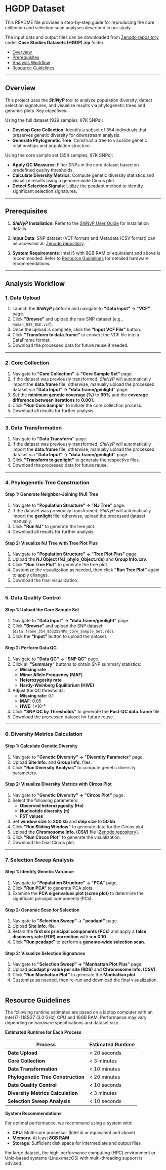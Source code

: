 # HGDP Dataset

This README file provides a step-by-step guide for reproducing the core collection and selection scan analyses described in our study. 

The input data and output files can be downloaded from [Zenodo repository](https://zenodo.org/records/14806044) under **Case Studies Datasets (HGDP).zip** folder.

- [Overview](#overview)
- [Prerequisites](#prerequisites)
- [Analysis Workflow](#analysis-workflow)
- [Resource Guidelines](#resource-guidelines)
  
---

## Overview
This project uses the _**ShiNyP**_ tool to analyze population diversity, detect selection signatures, and visualize results via phylogenetic trees and genomic plots. Key objectives:

Using the full dataset (929 samples, 87K SNPs):

- **Develop Core Collection**: Identify a subset of 354 individuals that preserves genetic diversity for downstream analysis.
- **Generate Phylogenetic Tree**: Construct a tree to visualize genetic relationships and population structure.

Using the core sample set (354 samples, 87K SNPs):

- **Apply QC Measures**: Filter SNPs in the core dataset based on predefined quality thresholds.
- **Calculate Diversity Metrics**: Compute genetic diversity statistics and visualize results using a genome-wide Circos plot.
- **Detect Selection Signals**: Utilize the pcadapt method to identify significant selection signatures.

---

## Prerequisites

1. **_ShiNyP_ Installation**: Refer to the [ShiNyP User Guide](https://teddyenn.github.io/ShiNyP-guide/sec-quickstart.html) for installation details.

2. **Input Data**: SNP dataset (VCF format) and Metadata (CSV format) can be accessed at: [Zenodo repository](https://zenodo.org/records/14806044).

3. **System Requirements**: Intel i5 with 8GB RAM or equivalent and above is recommended. Refer to [Resource Guidelines](#resource-guidelines) for detailed hardware recommendations.

---

## **Analysis Workflow**  

### **1. Data Upload**  
1. Launch the _**ShiNyP**_ platform and navigate to **"Data Input" → "VCF"** page.  
2. Click **"Browse"** and upload the raw SNP dataset (e.g., `Human_929_85K.vcf`).  
3. Once the upload is complete, click the **"Input VCF File"** button.  
4. Click **"Transform to data.frame"** to convert the VCF file into a DataFrame format.  
5. Download the processed data for future reuse if needed.  

---

### **2. Core Collection**  
1. Navigate to **"Core Collection" → "Core Sample Set"** page.  
2. If the dataset was previously transformed, _ShiNyP_ will automatically import the **data.frame** file; otherwise, manually upload the processed dataset via **"Data Input" → "data.frame/genlight"** page.  
3. Set the **minimum genetic coverage (%)** to **99%** and the **coverage difference between iterations** to **0.001**.  
4. Click **"Run Core Sample"** to initiate the core collection process.  
5. Download all results for further analysis.  

---

### **3. Data Transformation**  
1. Navigate to **"Data Transform"** page.  
2. If the dataset was previously transformed, _ShiNyP_ will automatically import the **data.frame** file; otherwise, manually upload the processed dataset via **"Data Input" → "data.frame/genlight"** page.  
3. Click **"Transform to genlight"** to generate the respective files.  
4. Download the processed data for future reuse.  

---

### **4. Phylogenetic Tree Construction**  

#### **Step 1: Generate Neighbor-Joining (NJ) Tree**  
1. Navigate to **"Population Structure" → "NJ Tree"** page.  
2. If the dataset was previously transformed, _ShiNyP_ will automatically import the **genlight** file; otherwise, upload the processed dataset manually.  
3. Click **"Run NJ"** to generate the tree plot.  
4. Download all results for further analysis.  

#### **Step 2: Visualize NJ Tree with Tree Plot Plus**  
1. Navigate to **"Population Structure" → "Tree Plot Plus"** page.  
2. Upload the **NJ Object (NJ_phylo_Object.rds)** and **Group Info.csv**.  
3. Click **"Run Tree Plot"** to generate the tree plot.  
4. Customize the visualization as needed, then click **"Run Tree Plot"** again to apply changes.  
5. Download the final visualization.  

---

### **5. Data Quality Control**  

#### **Step 1: Upload the Core Sample Set**  
1. Navigate to **"Data Input" → "data.frame/genlight"** page.  
2. Click **"Browse"** and upload the SNP dataset (`data.frame_354_85325SNPs_Core_Sample_Set.rds`).  
3. Click the **"Input"** button to upload the dataset.  

#### **Step 2: Perform Data QC**  
1. Navigate to **"Data QC" → "SNP QC"** page.  
2. Click all **"Summary"** buttons to obtain SNP summary statistics:  
   - **Missing rate**  
   - **Minor Allele Frequency (MAF)**  
   - **Heterozygosity rate**  
   - **Hardy-Weinberg Equilibrium (HWE)**  
3. Adjust the QC thresholds:  
   - **Missing rate**: 0.1  
   - **MAF**: 0.05  
   - **HWE**: 1×10⁻⁶  
4. Click **"SNP QC by Thresholds"** to generate the **Post-QC data.frame** file.  
5. Download the processed dataset for future reuse.  

---

### **6. Diversity Metrics Calculation**  

#### **Step 1: Calculate Genetic Diversity**  
1. Navigate to **"Genetic Diversity" → "Diversity Parameter"** page.  
2. Upload **Site Info.** and **Group Info.** files.  
3. Click **"Run Diversity Analysis"** to compute genetic diversity parameters.  

#### **Step 2: Visualize Diversity Metrics with Circos Plot**  
1. Navigate to **"Genetic Diversity" → "Circos Plot"** page.  
2. Select the following parameters:  
   - **Observed heterozygosity (Ho)**  
   - **Nucleotide diversity (π)**  
   - **FST values**  
3. Set **window size** to **200 kb** and **step size** to **50 kb**.  
4. Click **"Run Sliding Window"** to generate data for the Circos plot.  
5. Upload the **Chromosome Info. (CSV)** file ([Zenodo repository](https://zenodo.org/records/14806044)).  
6. Click **"Run Circos Plot"** to generate the visualization.  
7. Download the final Circos plot.  

---

### **7. Selection Sweep Analysis**  

#### **Step 1: Identify Genetic Variance**  
1. Navigate to **"Population Structure" → "PCA"** page.  
2. Click **"Run PCA"** to generate PCA plots.  
3. Examine the **PCA eigenvalues plot (scree plot)** to determine the significant principal components (PCs).  

#### **Step 2: Genomic Scan for Selection**  
1. Navigate to **"Selection Sweep" → "pcadapt"** page.  
2. Upload **Site Info.** file.  
3. Retain the **first six principal components (PCs)** and apply a **false discovery rate (FDR) correction** with **α = 0.10**.  
4. Click **"Run pcadapt"** to perform a **genome-wide selection scan**.  

#### **Step 3: Visualize Selection Signatures**  
1. Navigate to **"Selection Sweep" → "Manhattan Plot Plus"** page.  
2. Upload **pcadapt p-value per site (RDS)** and **Chromosome Info. (CSV)**.  
3. Click **"Run Manhattan Plot"** to generate the **Manhattan plot**.  
4. Customize as needed, then re-run and download the final visualization.  

---

## Resource Guidelines

The following runtime estimates are based on a laptop computer with an Intel i7-1185G7 (3.0 GHz) CPU and 16GB RAM. Performance may vary depending on hardware specifications and dataset size.  

**Estimated Runtime for Each Process**  

| **Process**                      | **Estimated Runtime** |
|-----------------------------------|----------------------|
| **Data Upload**                   | < 20 seconds        |
| **Core Collection**               | < 3 minutes         |
| **Data Transformation**           | < 10 minutes        |
| **Phylogenetic Tree Construction** | < 20 minutes        |
| **Data Quality Control**          | < 10 seconds        |
| **Diversity Metrics Calculation** | < 3 minutes         |
| **Selection Sweep Analysis**      | < 10 seconds        |

**System Recommendations**  

For optimal performance, we recommend using a system with:  
- **CPU**: Multi-core processor (Intel i5 or equivalent and above)  
- **Memory**: At least **8GB RAM**
- **Storage**: Sufficient disk space for intermediate and output files  

For large dataset, the high-performance computing (HPC) environment or Unix-based systems (Linux/macOS) with multi-threading support is advised.  

